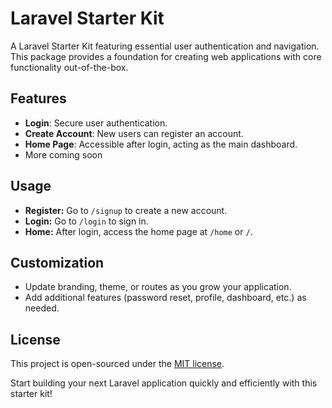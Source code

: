 # Laravel Starter Kit

A Laravel Starter Kit featuring essential user authentication and navigation. This package provides a foundation for creating web applications with core functionality out-of-the-box.

## Features

- **Login**: Secure user authentication.
- **Create Account**: New users can register an account.
- **Home Page**: Accessible after login, acting as the main dashboard.
- More coming soon

## Usage

- **Register:** Go to `/signup` to create a new account.
- **Login:** Go to `/login` to sign in.
- **Home:** After login, access the home page at `/home` or `/`.


## Customization

- Update branding, theme, or routes as you grow your application.
- Add additional features (password reset, profile, dashboard, etc.) as needed.

## License

This project is open-sourced under the [MIT license](LICENSE).

Start building your next Laravel application quickly and efficiently with this starter kit!
